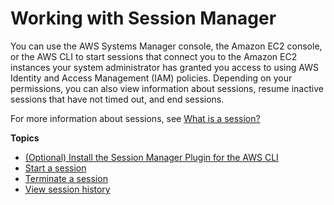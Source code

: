# Working with Session Manager<a name="session-manager-working-with"></a>

You can use the AWS Systems Manager console, the Amazon EC2 console, or the AWS CLI to start sessions that connect you to the Amazon EC2 instances your system administrator has granted you access to using AWS Identity and Access Management \(IAM\) policies\. Depending on your permissions, you can also view information about sessions, resume inactive sessions that have not timed out, and end sessions\.

For more information about sessions, see [What is a session?](session-manager.md#what-is-a-session)

**Topics**
+ [\(Optional\) Install the Session Manager Plugin for the AWS CLI](session-manager-working-with-install-plugin.md)
+ [Start a session](session-manager-working-with-sessions-start.md)
+ [Terminate a session](session-manager-working-with-sessions-end.md)
+ [View session history](session-manager-working-with-view-history.md)